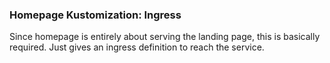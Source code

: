 ### Homepage Kustomization: Ingress

Since homepage is entirely about serving the landing page, this is basically 
required.  Just gives an ingress definition to reach the service.
